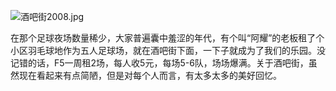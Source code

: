 ![酒吧街2008.jpg](http://ppd8ewq3a.bkt.clouddn.com/酒吧街2008.jpg)

在那个足球夜场数量稀少，大家普遍囊中羞涩的年代，有个叫“阿耀”的老板租了个小区羽毛球地作为五人足球场，就在酒吧街下面，一下子就成为了我们的乐园。没记错的话，F5一周租2场，每人收5元，每场5-6队，场场爆满。关于酒吧街，虽然现在看起来有点简陋，但是对每个人而言，有太多太多的美好回忆。